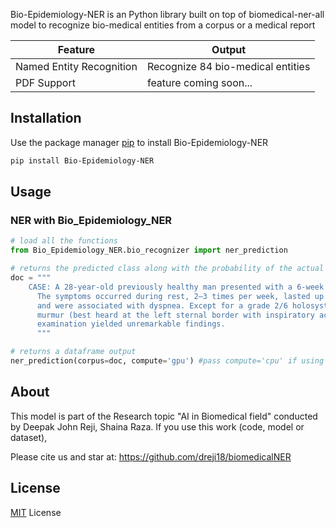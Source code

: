 Bio-Epidemiology-NER is an Python library built on top of biomedical-ner-all model to recognize bio-medical entities from a corpus or a medical report

| Feature  | Output  |
|---|---|
| Named Entity Recognition | Recognize 84 bio-medical entities |
| PDF Support | feature coming soon...|


## Installation

Use the package manager [pip](https://pip.pypa.io/en/stable/) to install Bio-Epidemiology-NER

```bash
pip install Bio-Epidemiology-NER
```

## Usage

### NER with Bio_Epidemiology_NER
```python
# load all the functions
from Bio_Epidemiology_NER.bio_recognizer import ner_prediction

# returns the predicted class along with the probability of the actual EnvBert model
doc = """
	CASE: A 28-year-old previously healthy man presented with a 6-week history of palpitations. 
      The symptoms occurred during rest, 2–3 times per week, lasted up to 30 minutes at a time 
      and were associated with dyspnea. Except for a grade 2/6 holosystolic tricuspid regurgitation 
      murmur (best heard at the left sternal border with inspiratory accentuation), physical 
      examination yielded unremarkable findings.
      """

# returns a dataframe output
ner_prediction(corpus=doc, compute='gpu') #pass compute='cpu' if using cpu

```


## About
This model is part of the Research topic "AI in Biomedical field" conducted by Deepak John Reji, Shaina Raza. If you use this work (code, model or dataset),

Please cite us and star at: https://github.com/dreji18/biomedicalNER

## License
[MIT](https://choosealicense.com/licenses/mit/) License
